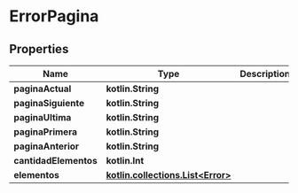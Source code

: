 
# ErrorPagina

## Properties
Name | Type | Description | Notes
------------ | ------------- | ------------- | -------------
**paginaActual** | **kotlin.String** |  |  [optional]
**paginaSiguiente** | **kotlin.String** |  |  [optional]
**paginaUltima** | **kotlin.String** |  |  [optional]
**paginaPrimera** | **kotlin.String** |  |  [optional]
**paginaAnterior** | **kotlin.String** |  |  [optional]
**cantidadElementos** | **kotlin.Int** |  |  [optional]
**elementos** | [**kotlin.collections.List&lt;Error&gt;**](Error.md) |  |  [optional]



